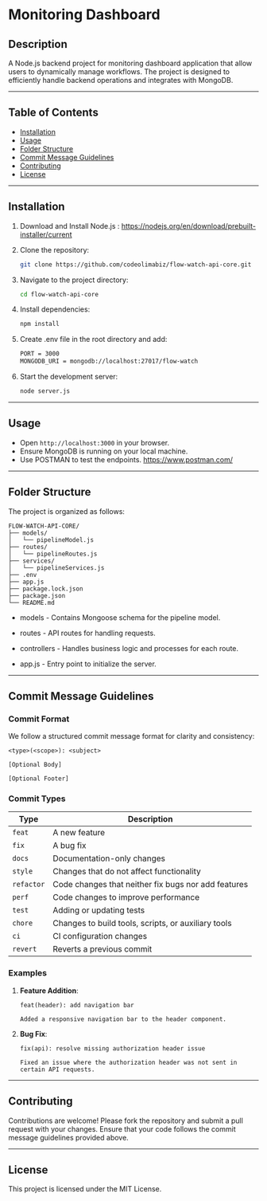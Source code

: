 # **Monitoring Dashboard**

## **Description**
A Node.js backend project for monitoring dashboard application that allow users to dynamically manage workflows. The project is designed to efficiently handle backend operations and integrates with MongoDB.

---

## **Table of Contents**
- [Installation](#installation)
- [Usage](#usage)
- [Folder Structure](#folder-structure)
- [Commit Message Guidelines](#commit-message-guidelines)
- [Contributing](#contributing)
- [License](#license)

---

## **Installation**

1. Download and Install Node.js :
   https://nodejs.org/en/download/prebuilt-installer/current

1. Clone the repository:
   ```bash
   git clone https://github.com/codeolimabiz/flow-watch-api-core.git
   ```

2. Navigate to the project directory:
   ```bash
   cd flow-watch-api-core
   ```

3. Install dependencies:
   ```bash
   npm install
   ```

4. Create .env file in the root directory and add:
   ```bash
   PORT = 3000
   MONGODB_URI = mongodb://localhost:27017/flow-watch
   ```

5. Start the development server:
   ```bash
   node server.js
   ```

---

## **Usage**

- Open `http://localhost:3000` in your browser.
- Ensure MongoDB is running on your local machine.
- Use POSTMAN to test the endpoints. https://www.postman.com/

---

## **Folder Structure**

The project is organized as follows:

```
FLOW-WATCH-API-CORE/
├── models/
│   └── pipelineModel.js
├── routes/
│   └── pipelineRoutes.js
├── services/
│   └── pipelineServices.js
├── .env
├── app.js
├── package.lock.json
├── package.json
└── README.md
```

- models - Contains Mongoose schema for the pipeline model.

- routes - API routes for handling requests.

- controllers - Handles business logic and processes for each route.

- app.js - Entry point to initialize the server.

---

## **Commit Message Guidelines**

### **Commit Format**
We follow a structured commit message format for clarity and consistency:

```plaintext
<type>(<scope>): <subject>

[Optional Body]

[Optional Footer]
```

### **Commit Types**
| Type       | Description                                   |
|------------|-----------------------------------------------|
| `feat`     | A new feature                                |
| `fix`      | A bug fix                                    |
| `docs`     | Documentation-only changes                   |
| `style`    | Changes that do not affect functionality     |
| `refactor` | Code changes that neither fix bugs nor add features |
| `perf`     | Code changes to improve performance          |
| `test`     | Adding or updating tests                    |
| `chore`    | Changes to build tools, scripts, or auxiliary tools |
| `ci`       | CI configuration changes                    |
| `revert`   | Reverts a previous commit                   |

### **Examples**
1. **Feature Addition**:
   ```plaintext
   feat(header): add navigation bar

   Added a responsive navigation bar to the header component.
   ```
2. **Bug Fix**:
   ```plaintext
   fix(api): resolve missing authorization header issue

   Fixed an issue where the authorization header was not sent in certain API requests.
   ```

---

## **Contributing**

Contributions are welcome! Please fork the repository and submit a pull request with your changes. Ensure that your code follows the commit message guidelines provided above.

---

## **License**

This project is licensed under the MIT License.
